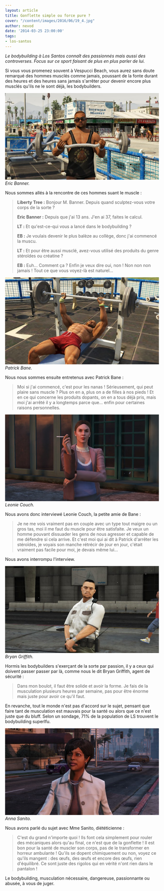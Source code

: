 ```yaml
---
layout: article
title: Gonflette simple ou force pure ?
cover: "/content/images/2016/06/19_4.jpg"
author: nevod
date: '2014-03-25 23:00:00'
tags:
- los-santos
---
```


_Le bodybuilding à Los Santos connaît des passionnés mais aussi des controverses. Focus sur ce sport faisant de plus en plus parler de lui._

Si vous vous promenez souvent à Vespucci Beach, vous aurez sans doute remarqué des hommes musclés comme jamais, poussant de la fonte durant des heures et des heures sans jamais s'arrêter pour devenir encore plus musclés qu'ils ne le sont déjà, les bodybuilders.

![Eric Banner.](/content/images/2016/06/19_3.jpg)
_Eric Banner._

Nous sommes allés à la rencontre de ces hommes suant le muscle :

> **Liberty Tree :** Bonjour M. Banner. Depuis quand sculptez-vous votre corps de la sorte ?
> 
> **Eric Banner :** Depuis que j'ai 13 ans. J'en ai 37, faites le calcul.
> 
> **LT :** Et qu'est-ce-qui vous a lancé dans le bodybuilding ?
> 
> **EB :** Je voulais devenir le plus balèze au collège, donc j'ai commencé la muscu.
> 
> **LT :** Et pour être aussi musclé, avez-vous utilisé des produits du genre stéroïdes ou créatine ?
> 
> **EB :** Euh... Comment ça ? Enfin je veux dire oui, non ! Non non non jamais ! Tout ce que vous voyez-là est naturel...

![Patrick Bane.](/content/images/2016/06/19_2.jpg)
_Patrick Bane._

Nous nous sommes ensuite entretenus avec Patrick Bane :

> Moi si j'ai commencé, c'est pour les nanas ! Sérieusement, qui peut plaire sans muscle ? Plus on en a, plus on a de filles à nos pieds ! Et en ce qui concerne les produits dopants, on en a tous déjà pris, mais moi j'ai arrêté il y a longtemps parce que... enfin pour certaines raisons personnelles.

![Leonie Couch.](/content/images/2016/06/19.jpg)
_Leonie Couch._

Nous avons donc interviewé Leonie Couch, la petite amie de Bane :

> Je ne me vois vraiment pas en couple avec un type tout maigre ou un gros tas, moi il me faut du muscle pour être satisfaite. Je veux un homme pouvant dissuader les gens de nous agresser et capable de me défendre si cela arrive. Et c'est moi qui ai dit à Patrick d'arrêter les stéroïdes, je voyais son manche rétrécir de jour en jour, c'était vraiment pas facile pour moi, je devais même lui...

Nous avons interrompu l'interview.

![Bryan Griffith.](/content/images/2016/06/17_3.jpg)
_Bryan Griffith._

Hormis les bodybuilders s'exerçant de la sorte par passion, il y a ceux qui doivent passer passer par là, comme nous le dit Bryan Griffith, agent de sécurité :

> Dans mon boulot, il faut être solide et avoir la forme. Je fais de la musculation plusieurs heures par semaine, pas pour être énorme mais juste pour avoir ce qu'il faut.

En revanche, tout le monde n'est pas d'accord sur le sujet, pensant que faire tant de musculation est mauvais pour la santé ou alors que ce n'est juste que du bluff. Selon un sondage, 71% de la population de LS trouvent le bodybuilding superlfu.

![Anna Sanito.](/content/images/2016/06/19_1.jpg)
_Anna Sanito._

Nous avons parlé du sujet avec Mme Sanito, diététicienne :

> C'est du grand n'importe quoi ! Ils font cela simplement pour rouler des mécaniques alors qu'au final, ce n'est que de la gonflette ! Il est bon pour la santé de muscler son corps, pas de le transformer en horreur ambulante ! Qu'ils se dopent chimiquement ou non, voyez ce qu'ils mangent : des œufs, des œufs et encore des œufs, rien d'équilibré. Ce sont juste des rigolos qui en vérité n'ont rien dans le pantalon !

Le bodybuilding, musculation nécessaire, dangereuse, passionnante ou abusée, à vous de juger.

<!--kg-card-end: markdown-->
